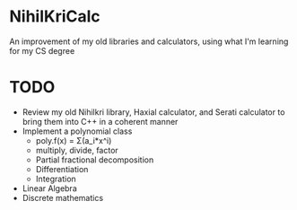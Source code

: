 # NihilKriCalc
An improvement of my old libraries and calculators, using what I'm learning for my CS degree

# TODO
* Review my old Nihilkri library, Haxial calculator, and Serati calculator to bring them into C++ in a coherent manner
* Implement a polynomial class
  * poly.f(x) = Σ(a_i*x^i)
  * multiply, divide, factor
  * Partial fractional decomposition
  * Differentiation
  * Integration
* Linear Algebra
* Discrete mathematics
